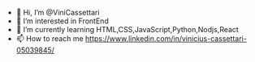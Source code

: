 - 👋 Hi, I’m @ViniCassettari
- 👀 I’m interested in FrontEnd
- 🌱 I’m currently learning HTML,CSS,JavaScript,Python,Nodjs,React
- 📫 How to reach me https://www.linkedin.com/in/vinicius-cassettari-05039845/

